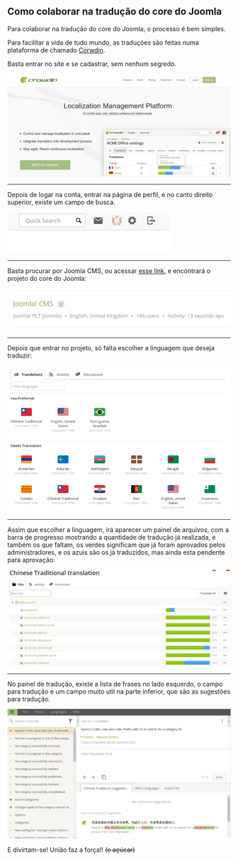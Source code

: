 ## Como colaborar na tradução do core do Joomla

Para colaborar na tradução do core do Joomla, o processo é bem simples.

Para facilitar a vida de tudo mundo, as traduções são feitas numa plataforma de chamado [Corwdin](https://crowdin.com/).

Basta entrar no site e se cadastrar, sem nenhum segredo.

![Corwdin Home][home]

<hr>

Depois de logar na conta, entrar na página de perfil, e no canto direito superior, existe um campo de busca.

![Search bar][search]

<hr>

Basta procurar por Joomla CMS, ou acessar [esse link](https://crowdin.com/project/joomla-cms), e encontrará o projeto do core do Joomla:

![Search Result][search-result]

<hr>

Depois que entrar no projeto, só falta escolher a linguagem que deseja traduzir:

![Select Language][select-language]

<hr>

Assim que escolher a linguagem, irá aparecer um painel de arquivos, com a barra de progresso mostrando a quantidade de tradução já realizada, e também os que faltam, os verdes significam que já foram aprovados pelos administradores, e os azuis são os já traduzidos, mas ainda esta pendente para aprovação:

![Select File][select-file]

<hr>

No painel de tradução, existe a lista de frases no lado esquerdo, o campo para tradução e um campo muito util na parte inferior, que são as sugestões para tradução.

![Translate][translate]

E divirtam-se! União faz a força!! ~~(e açúcar)~~



[home]: img/home.png
[search]: img/search.png
[search-result]: img/search-result.png
[select-language]: img/select-language.png
[select-file]: img/select-file.png
[translate]: img/translate.png